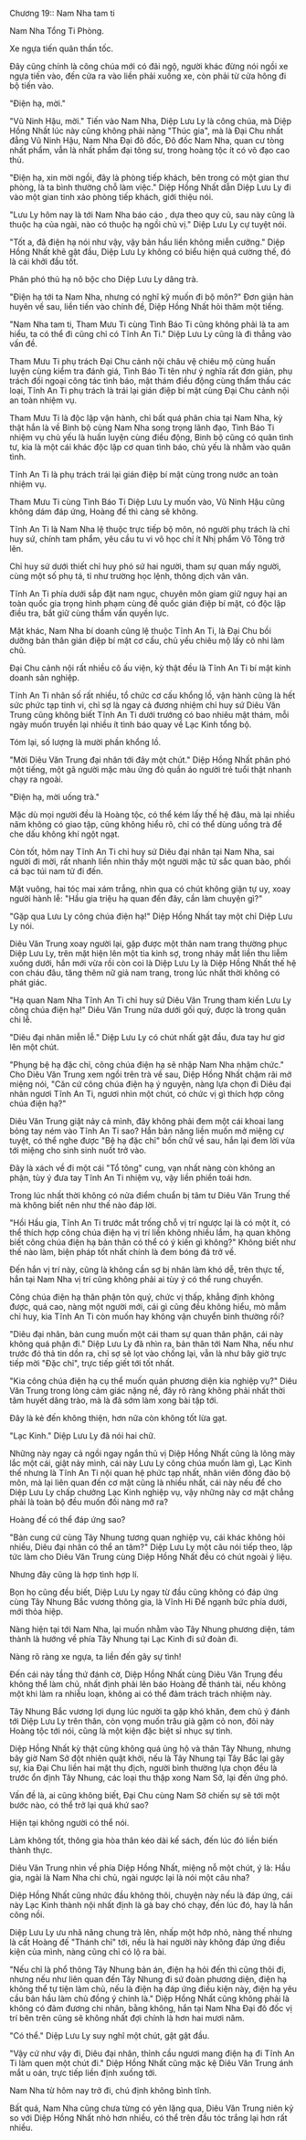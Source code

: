 




Chương 19:: Nam Nha tam ti


Nam Nha Tổng Ti Phòng.

Xe ngựa tiến quân thần tốc.

Đây cũng chính là công chúa mới có đãi ngộ, người khác đừng nói ngồi xe ngựa tiến vào, đến cửa ra vào liền phải xuống xe, còn phải từ cửa hông đi bộ tiến vào.

"Điện hạ, mời."

"Vũ Ninh Hậu, mời." Tiến vào Nam Nha, Diệp Lưu Ly là công chúa, mà Diệp Hồng Nhất lúc này cũng không phải nàng "Thúc gia", mà là Đại Chu nhất đẳng Vũ Ninh Hậu, Nam Nha Đại đô đốc, Đô đốc Nam Nha, quan cư tòng nhất phẩm, vẫn là nhất phẩm đại tông sư, trong hoàng tộc ít có võ đạo cao thủ.

"Điện hạ, xin mời ngồi, đây là phòng tiếp khách, bên trong có một gian thư phòng, là ta bình thường chỗ làm việc." Diệp Hồng Nhất dẫn Diệp Lưu Ly đi vào một gian tinh xảo phòng tiếp khách, giới thiệu nói.

"Lưu Ly hôm nay là tới Nam Nha báo cáo , dựa theo quy củ, sau này cũng là thuộc hạ của ngài, nào có thuộc hạ ngồi chủ vị." Diệp Lưu Ly cự tuyệt nói.

"Tốt a, đã điện hạ nói như vậy, vậy bản hầu liền không miễn cưỡng." Diệp Hồng Nhất khẽ gật đầu, Diệp Lưu Ly không có biểu hiện quá cường thế, đó là cái khởi đầu tốt.

Phân phó thủ hạ nô bộc cho Diệp Lưu Ly dâng trà.

"Điện hạ tới ta Nam Nha, nhưng có nghĩ kỹ muốn đi bộ môn?" Đơn giản hàn huyên về sau, liền tiến vào chính đề, Diệp Hồng Nhất hỏi thăm một tiếng.

"Nam Nha tam ti, Tham Mưu Ti cùng Tình Báo Ti cũng không phải là ta am hiểu, ta có thể đi cũng chỉ có Tĩnh An Ti." Diệp Lưu Ly cũng là đi thẳng vào vấn đề.

Tham Mưu Ti phụ trách Đại Chu cảnh nội châu vệ chiêu mộ cùng huấn luyện cùng kiểm tra đánh giá, Tình Báo Ti tên như ý nghĩa rất đơn giản, phụ trách đối ngoại công tác tình báo, mật thám điều động cùng thẩm thấu các loại, Tĩnh An Ti phụ trách là trái lại gián điệp bí mật cùng Đại Chu cảnh nội an toàn nhiệm vụ.

Tham Mưu Ti là độc lập vận hành, chỉ bất quá phân chia tại Nam Nha, kỳ thật hắn là về Binh bộ cùng Nam Nha song trọng lãnh đạo, Tình Báo Ti nhiệm vụ chủ yếu là huấn luyện cùng điều động, Binh bộ cũng có quân tình tư, kia là một cái khác độc lập cơ quan tình báo, chủ yếu là nhằm vào quân tình.

Tĩnh An Ti là phụ trách trái lại gián điệp bí mật cùng trong nước an toàn nhiệm vụ.

Tham Mưu Ti cùng Tình Báo Ti Diệp Lưu Ly muốn vào, Vũ Ninh Hậu cũng không dám đáp ứng, Hoàng đế thì càng sẽ không.

Tĩnh An Ti là Nam Nha lệ thuộc trực tiếp bộ môn, nó người phụ trách là chỉ huy sứ, chính tam phẩm, yêu cầu tu vi võ học chí ít Nhị phẩm Võ Tông trở lên.

Chỉ huy sứ dưới thiết chỉ huy phó sứ hai người, tham sự quan mấy người, cùng một số phụ tá, tỉ như trường học lệnh, thông dịch vân vân.

Tĩnh An Ti phía dưới sắp đặt nam ngục, chuyên môn giam giữ nguy hại an toàn quốc gia trọng hình phạm cùng đế quốc gián điệp bí mật, có độc lập điều tra, bắt giữ cùng thẩm vấn quyền lực.

Mặt khác, Nam Nha bí doanh cũng lệ thuộc Tĩnh An Ti, là Đại Chu bồi dưỡng bản thân gián điệp bí mật cơ cấu, chủ yếu chiêu mộ lấy cô nhi làm chủ.

Đại Chu cảnh nội rất nhiều cô ấu viện, kỳ thật đều là Tĩnh An Ti bí mật kinh doanh sản nghiệp.

Tĩnh An Ti nhân số rất nhiều, tổ chức cơ cấu khổng lồ, vận hành cũng là hết sức phức tạp tinh vi, chỉ sợ là ngay cả đương nhiệm chỉ huy sứ Diêu Văn Trung cũng không biết Tĩnh An Ti dưới trướng có bao nhiêu mật thám, mỗi ngày muốn truyền lại nhiều ít tình báo quay về Lạc Kinh tổng bộ.

Tóm lại, số lượng là mười phần khổng lồ.

"Mời Diêu Văn Trung đại nhân tới đây một chút." Diệp Hồng Nhất phân phó một tiếng, một gã người mặc màu ửng đỏ quần áo người trẻ tuổi thật nhanh chạy ra ngoài.

"Điện hạ, mời uống trà."

Mặc dù mọi người đều là Hoàng tộc, có thể kém lấy thế hệ đâu, mà lại nhiều năm không có giao tập, cũng không hiểu rõ, chỉ có thể dùng uống trà để che dấu không khí ngột ngạt.

Còn tốt, hôm nay Tĩnh An Ti chỉ huy sứ Diêu đại nhân tại Nam Nha, sai người đi mời, rất nhanh liền nhìn thấy một người mặc tử sắc quan bào, phối cá bạc túi nam tử đi đến.

Mặt vuông, hai tóc mai xám trắng, nhìn qua có chút không giận tự uy, xoay người hành lễ: "Hầu gia triệu hạ quan đến đây, cần làm chuyện gì?"

"Gặp qua Lưu Ly công chúa điện hạ!" Diệp Hồng Nhất tay một chỉ Diệp Lưu Ly nói.

Diêu Văn Trung xoay người lại, gặp được một thân nam trang thường phục Diệp Lưu Ly, trên mặt hiện lên một tia kinh sợ, trong nháy mắt liền thu liễm xuống dưới, hắn mới vừa rồi còn coi là Diệp Lưu Ly là Diệp Hồng Nhất thế hệ con cháu đâu, tăng thêm nữ giả nam trang, trong lúc nhất thời không có phát giác.

"Hạ quan Nam Nha Tĩnh An Ti chỉ huy sứ Diêu Văn Trung tham kiến Lưu Ly công chúa điện hạ!" Diêu Văn Trung nửa dưới gối quỳ, được là trong quân chi lễ.

"Diêu đại nhân miễn lễ." Diệp Lưu Ly có chút nhất gật đầu, đưa tay hư giơ lên một chút.

"Phụng bệ hạ đặc chỉ, công chúa điện hạ sẽ nhập Nam Nha nhậm chức." Cho Diêu Văn Trung xem ngồi trên trà về sau, Diệp Hồng Nhất chậm rãi mở miệng nói, "Căn cứ công chúa điện hạ ý nguyện, nàng lựa chọn đi Diêu đại nhân ngươi Tĩnh An Ti, ngươi nhìn một chút, có chức vị gì thích hợp công chúa điện hạ?"

Diêu Văn Trung giật nảy cả mình, đây không phải đem một cái khoai lang bỏng tay ném vào Tĩnh An Ti sao? Hắn bản năng liền muốn mở miệng cự tuyệt, có thể nghe được "Bệ hạ đặc chỉ" bốn chữ về sau, hắn lại đem lời vừa tới miệng cho sinh sinh nuốt trở vào.

Đây là xách về đi một cái "Tổ tông" cung, vạn nhất nàng còn không an phận, tùy ý đưa tay Tĩnh An Ti nhiệm vụ, vậy liền phiền toái hơn.

Trong lúc nhất thời không có nửa điểm chuẩn bị tâm tư Diêu Văn Trung thế mà không biết nên như thế nào đáp lời.

"Hồi Hầu gia, Tĩnh An Ti trước mắt trống chỗ vị trí ngược lại là có một ít, có thể thích hợp công chúa điện hạ vị trí liền không nhiều lắm, hạ quan không biết công chúa điện hạ bản thân có thể có ý kiến gì không?" Không biết như thế nào làm, biện pháp tốt nhất chính là đem bóng đá trở về.

Đến hắn vị trí này, cũng là không cần sợ bị nhân làm khó dễ, trên thực tế, hắn tại Nam Nha vị trí cũng không phải ai tùy ý có thể rung chuyển.

Công chúa điện hạ thân phận tôn quý, chức vị thấp, khẳng định không được, quá cao, nàng một người mới, cái gì cũng đều không hiểu, mò mẫm chỉ huy, kia Tĩnh An Ti còn muốn hay không vận chuyển bình thường rồi?

"Diêu đại nhân, bản cung muốn một cái tham sự quan thân phận, cái này không quá phận đi." Diệp Lưu Ly đã nhìn ra, bản thân tới Nam Nha, nếu như trước đó thả tin dồn ra, chỉ sợ sẽ lọt vào chống lại, vẫn là như bây giờ trực tiếp mời "Đặc chỉ", trực tiếp giết tới tốt nhất.

"Kia công chúa điện hạ cụ thể muốn quản phương diện kia nghiệp vụ?" Diêu Văn Trung trong lòng cảm giác nặng nề, đây rõ ràng không phải nhất thời tâm huyết dâng trào, mà là đã sớm làm xong bài tập tới.

Đây là kẻ đến không thiện, hơn nữa còn không tốt lừa gạt.

"Lạc Kinh." Diệp Lưu Ly đã nói hai chữ.

Những này ngay cả ngồi ngay ngắn thủ vị Diệp Hồng Nhất cũng là lông mày lắc một cái, giật nảy mình, cái này Lưu Ly công chúa muốn làm gì, Lạc Kinh thế nhưng là Tĩnh An Ti nội quan hệ phức tạp nhất, nhân viên đông đảo bộ môn, mà lại liên quan đến cơ mật cũng là nhiều nhất, cái này nếu để cho Diệp Lưu Ly chấp chưởng Lạc Kinh nghiệp vụ, vậy những này cơ mật chẳng phải là toàn bộ đều muốn đối nàng mở ra?

Hoàng đế có thể đáp ứng sao?

"Bản cung cứ cùng Tây Nhung tương quan nghiệp vụ, cái khác không hỏi nhiều, Diêu đại nhân có thể an tâm?" Diệp Lưu Ly một câu nói tiếp theo, lập tức làm cho Diêu Văn Trung cùng Diệp Hồng Nhất đều có chút ngoài ý liệu.

Nhưng đây cũng là hợp tình hợp lí.

Bọn họ cũng đều biết, Diệp Lưu Ly ngay từ đầu cũng không có đáp ứng cùng Tây Nhung Bắc vương thông gia, là Vĩnh Hi Đế ngạnh bức phía dưới, mới thỏa hiệp.

Nàng hiện tại tới Nam Nha, lại muốn nhằm vào Tây Nhung phương diện, tám thành là hướng về phía Tây Nhung tại Lạc Kinh đi sứ đoàn đi.

Nàng rõ ràng xe ngựa, ta liền đến gây sự tình!

Đến cái này tầng thứ đánh cờ, Diệp Hồng Nhất cùng Diêu Văn Trung đều không thể làm chủ, nhất định phải lên báo Hoàng đế thánh tài, nếu không một khi làm ra nhiễu loạn, không ai có thể đảm trách trách nhiệm này.

Tây Nhung Bắc vương lợi dụng lúc người ta gặp khó khăn, đem chủ ý đánh tới Diệp Lưu Ly trên thân, còn vọng muốn trâu già gặm cỏ non, đôi này Hoàng tộc tới nói, cũng là một kiện đặc biệt sỉ nhục sự tình.

Diệp Hồng Nhất kỳ thật cũng không quá ủng hộ và thân Tây Nhung, nhưng bây giờ Nam Sở đột nhiên quật khởi, nếu là Tây Nhung tại Tây Bắc lại gây sự, kia Đại Chu liền hai mặt thụ địch, người bình thường lựa chọn đều là trước ổn định Tây Nhung, các loại thu thập xong Nam Sở, lại đến ứng phó.

Vấn đề là, ai cũng không biết, Đại Chu cùng Nam Sở chiến sự sẽ tới một bước nào, có thể trở lại quá khứ sao?

Hiện tại không người có thể nói.

Làm không tốt, thông gia hòa thân kéo dài kế sách, đến lúc đó liền biến thành thực.

Diêu Văn Trung nhìn về phía Diệp Hồng Nhất, miệng nỗ một chút, ý là: Hầu gia, ngài là Nam Nha chi chủ, ngài ngược lại là nói một câu nha?

Diệp Hồng Nhất cũng nhức đầu không thôi, chuyện này nếu là đáp ứng, cái này Lạc Kinh thành nội nhất định là gà bay chó chạy, đến lúc đó, hay là hắn cõng nồi.

Diệp Lưu Ly ưu nhã nâng chung trà lên, nhấp một hớp nhỏ, nàng thế nhưng là cất Hoàng đế "Thánh chỉ" tới, nếu là hai người này không đáp ứng điều kiện của mình, nàng cũng chỉ có lộ ra bài.

"Nếu chỉ là phổ thông Tây Nhung bản án, điện hạ hỏi đến thì cũng thôi đi, nhưng nếu như liên quan đến Tây Nhung đi sứ đoàn phương diện, điện hạ không thể tự tiện làm chủ, nếu là điện hạ đáp ứng điều kiện này, điện hạ yêu cầu bản hầu làm chủ đồng ý chính là." Diệp Hồng Nhất cũng không phải là không có đảm đương chi nhân, bằng không, hắn tại Nam Nha Đại đô đốc vị trí bên trên cũng sẽ không nhất đợi chính là hơn hai mươi năm.

"Có thể." Diệp Lưu Ly suy nghĩ một chút, gật gật đầu.

"Vậy cứ như vậy đi, Diêu đại nhân, thỉnh cầu ngươi mang điện hạ đi Tĩnh An Ti làm quen một chút đi." Diệp Hồng Nhất cũng mặc kệ Diêu Văn Trung ánh mắt u oán, trực tiếp liền định xuống tới.

Nam Nha từ hôm nay trở đi, chú định không bình tĩnh.

Bất quá, Nam Nha cũng chưa từng có yên lặng qua, Diêu Văn Trung niên kỷ so với Diệp Hồng Nhất nhỏ hơn nhiều, có thể trên đầu tóc trắng lại hơn rất nhiều.




